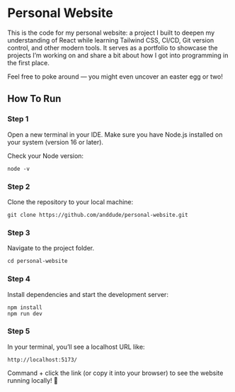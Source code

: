 # Personal Website

This is the code for my personal website: a project I built to deepen my understanding of React while learning Tailwind CSS, CI/CD, Git version control, and other modern tools. It serves as a portfolio to showcase the projects I’m working on and share a bit about how I got into programming in the first place.

Feel free to poke around — you might even uncover an easter egg or two!

## How To Run

### Step 1
Open a new terminal in your IDE. Make sure you have Node.js installed on your system (version 16 or later).

Check your Node version:
```
node -v 
```

### Step 2
Clone the repository to your local machine:
```
git clone https://github.com/anddude/personal-website.git
```

### Step 3
Navigate to the project folder.
```
cd personal-website
```

### Step 4
Install dependencies and start the development server:
```
npm install 
npm run dev
```

### Step 5 
In your terminal, you’ll see a localhost URL like:
```
http://localhost:5173/
```
Command + click the link (or copy it into your browser) to see the website running locally! 🎉